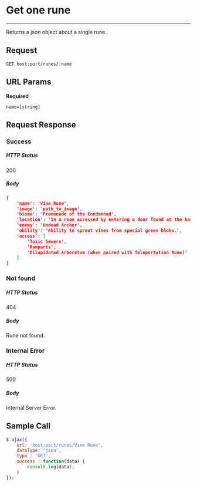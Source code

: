 # Get one rune
---

Returns a json object about a single rune.

## Request

`GET host:port/runes/:name`

## URL Params

**Required**

`name=[string]`

## Request Response

### Success

##### HTTP Status

200

##### Body

```json
{
    'name': 'Vine Rune',
    'image': 'path_to_image',
    'biome': 'Promenade of the Condemned',
    'location': 'In a room accessed by entering a door found at the base of a large overhang',
    'enemy': 'Undead Archer',
    'ability': 'Ability to sprout vines from special green blobs.',
    'access': [
        'Toxic Sewers',
        'Ramparts',
        'Dilapidated Arboretum (when paired with Teleportation Rune)'
    ]
}
```

### Not found

##### HTTP Status

404

##### Body

Rune not found.

### Internal Error

##### HTTP Status

500

##### Body

Internal Server Error.

## Sample Call

```javascript
$.ajax({
    url: 'host:port/runes/Vine Rune',
    dataType: 'json',
    type : 'GET',
    success : function(data) {
        console.log(data);
    }
});
```
